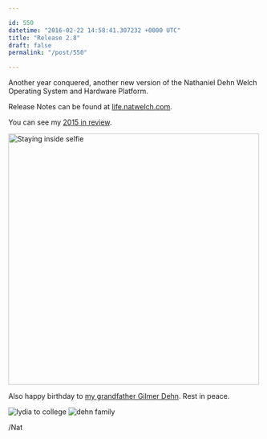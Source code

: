 ```yaml
---

id: 550
datetime: "2016-02-22 14:58:41.307232 +0000 UTC"
title: "Release 2.8"
draft: false
permalink: "/post/550"

---
```


Another year conquered, another new version of the Nathaniel Dehn Welch Operating System and Hardware Platform.

Release Notes can be found at [life.natwelch.com](https://life.natwelch.com/).

You can see my [2015 in review](https://writing.natwelch.com/post/531).

<a data-flickr-embed="true"  href="https://www.flickr.com/photos/icco/23933300034/in/datetaken-ff/" title="Staying inside selfie"><img src="https://farm2.staticflickr.com/1632/23933300034_3e5c5bbb10.jpg" width="500" height="500" alt="Staying inside selfie"></a><script async src="//embedr.flickr.com/assets/client-code.js" charset="utf-8"></script>

Also happy birthday to [my grandfather Gilmer Dehn](https://writing.natwelch.com/post/514). Rest in peace.

![lydia to college](https://s3.amazonaws.com/f.cl.ly/items/0d0r17272l3v092k2i15/Screen%!S(MISSING)hot%!-(MISSING)02-22%!a(MISSING)t%!.(MISSING)37%!p(MISSING)ng)
![dehn family](https://s3.amazonaws.com/f.cl.ly/items/1N2k3W182d3F381t0D1z/Screen%!S(MISSING)hot%!-(MISSING)02-22%!a(MISSING)t%!.(MISSING)07%!p(MISSING)ng)

/Nat

